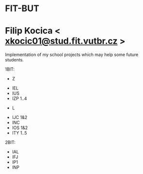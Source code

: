 # FIT-BUT

# Filip Kocica < xkocic01@stud.fit.vutbr.cz >


Implementation of my school projects
which may help some future students.


1BIT:

* Z

 + IEL
 + IUS
 + IZP 1..4

* L

 + IJC 1&2
 + INC
 + IOS 1&2
 + ITY 1..5
 
2BIT:

 + IAL
 + IFJ
 + IP1
 + INP
